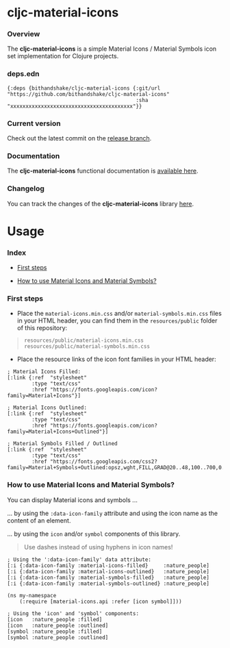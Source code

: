 
# cljc-material-icons

### Overview

The <strong>cljc-material-icons</strong> is a simple Material Icons / Material Symbols
icon set implementation for Clojure projects.

### deps.edn

```
{:deps {bithandshake/cljc-material-icons {:git/url "https://github.com/bithandshake/cljc-material-icons"
                                          :sha     "xxxxxxxxxxxxxxxxxxxxxxxxxxxxxxxxxxxxxxxx"}}
```

### Current version

Check out the latest commit on the [release branch](https://github.com/bithandshake/cljc-material-icons/tree/release).

### Documentation

The <strong>cljc-material-icons</strong> functional documentation is [available here](documentation/COVER.md).

### Changelog

You can track the changes of the <strong>cljc-material-icons</strong> library [here](CHANGES.md).

# Usage

### Index

- [First steps](#first-steps)

- [How to use Material Icons and Material Symbols?](#how-to-use-material-icons-and-material-symbols)

### First steps

- Place the `material-icons.min.css` and/or `material-symbols.min.css` files in your
  HTML header, you can find them in the `resources/public` folder of this repository:

> `resources/public/material-icons.min.css`
  `resources/public/material-symbols.min.css`

- Place the resource links of the icon font families in your HTML header:

```
; Material Icons Filled:
[:link {:ref  "stylesheet"
        :type "text/css"
        :href "https://fonts.googleapis.com/icon?family=Material+Icons"}]

; Material Icons Outlined:        
[:link {:ref  "stylesheet"
        :type "text/css"
        :href "https://fonts.googleapis.com/icon?family=Material+Icons+Outlined"}]

; Material Symbols Filled / Outlined
[:link {:ref  "stylesheet"
        :type "text/css"
        :href "https://fonts.googleapis.com/css2?family=Material+Symbols+Outlined:opsz,wght,FILL,GRAD@20..48,100..700,0..1,-50..200"}]

```

### How to use Material Icons and Material Symbols?

You can display Material icons and symbols ...

... by using the `:data-icon-family` attribute and using the icon name as the content of an element.

... by using the `icon` and/or `symbol` components of this library.

> Use dashes instead of using hyphens in icon names!

```
; Using the ':data-icon-family' data attribute:
[:i {:data-icon-family :material-icons-filled}     :nature_people]
[:i {:data-icon-family :material-icons-outlined}   :nature_people]
[:i {:data-icon-family :material-symbols-filled}   :nature_people]
[:i {:data-icon-family :material-symbols-outlined} :nature_people]
```

```
(ns my-namespace
    (:require [material-icons.api :refer [icon symbol]]))

; Using the 'icon' and 'symbol' components:
[icon   :nature_people :filled]
[icon   :nature_people :outlined]
[symbol :nature_people :filled]
[symbol :nature_people :outlined]
```
